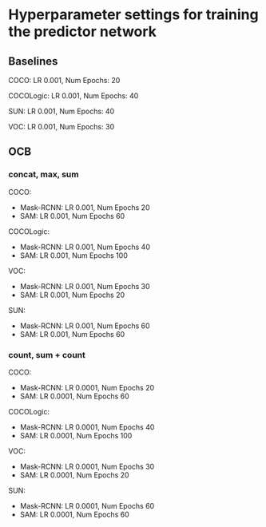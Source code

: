# Hyperparameter settings for training the predictor network

## Baselines

COCO: LR 0.001, Num Epochs: 20

COCOLogic: LR 0.001, Num Epochs: 40

SUN: LR 0.001, Num Epochs: 40

VOC: LR 0.001, Num Epochs: 30


## OCB

### concat, max, sum

COCO: 
- Mask-RCNN: LR 0.001, Num Epochs 20
- SAM: LR 0.001, Num Epochs 60

COCOLogic:
- Mask-RCNN: LR 0.001, Num Epochs 40
- SAM: LR 0.001, Num Epochs 100

VOC:
- Mask-RCNN: LR 0.001, Num Epochs 30
- SAM: LR 0.001, Num Epochs 20

SUN:
- Mask-RCNN: LR 0.001, Num Epochs 60
- SAM: LR 0.001, Num Epochs 60

### count, sum + count
COCO: 
- Mask-RCNN: LR 0.0001, Num Epochs 20
- SAM: LR 0.0001, Num Epochs 60

COCOLogic:
- Mask-RCNN: LR 0.0001, Num Epochs 40
- SAM: LR 0.0001, Num Epochs 100

VOC:
- Mask-RCNN: LR 0.0001, Num Epochs 30
- SAM: LR 0.0001, Num Epochs 20

SUN:
- Mask-RCNN: LR 0.0001, Num Epochs 60
- SAM: LR 0.0001, Num Epochs 60
